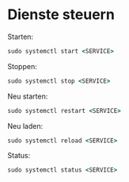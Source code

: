 # Dienste steuern

Starten:  
```cmd
sudo systemctl start <SERVICE>
```

Stoppen:  
```cmd
sudo systemctl stop <SERVICE>
```

Neu starten:  
```cmd
sudo systemctl restart <SERVICE>
```

Neu laden:  
```cmd
sudo systemctl reload <SERVICE>
```

Status:  
```cmd
sudo systemctl status <SERVICE>
```